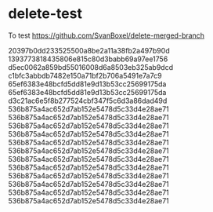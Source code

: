 # delete-test

To test https://github.com/SvanBoxel/delete-merged-branch


20397b0dd233525500a8be2a11a38fb2a497b90d
1393773818435806e815c80d3babb69a97ee1756
d5ec0062a859bd55016008d6a8503eb325ab9dcd
c1bfc3abbdb7482e150a71bf2b706a5491e7a7c9
65ef6383e48bcfd5dd81e9d13b53cc25699175da
65ef6383e48bcfd5dd81e9d13b53cc25699175da
d3c21ac6e5f8b277524cbf347f5c6d3a86dad49d
536b875a4ac652d7ab152e5478d5c33d4e28ae71
536b875a4ac652d7ab152e5478d5c33d4e28ae71
536b875a4ac652d7ab152e5478d5c33d4e28ae71
536b875a4ac652d7ab152e5478d5c33d4e28ae71
536b875a4ac652d7ab152e5478d5c33d4e28ae71
536b875a4ac652d7ab152e5478d5c33d4e28ae71
536b875a4ac652d7ab152e5478d5c33d4e28ae71
536b875a4ac652d7ab152e5478d5c33d4e28ae71
536b875a4ac652d7ab152e5478d5c33d4e28ae71
536b875a4ac652d7ab152e5478d5c33d4e28ae71
536b875a4ac652d7ab152e5478d5c33d4e28ae71
536b875a4ac652d7ab152e5478d5c33d4e28ae71
